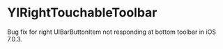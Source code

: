 YIRightTouchableToolbar
=======================

Bug fix for right UIBarButtonItem not responding at bottom toolbar in iOS 7.0.3.
